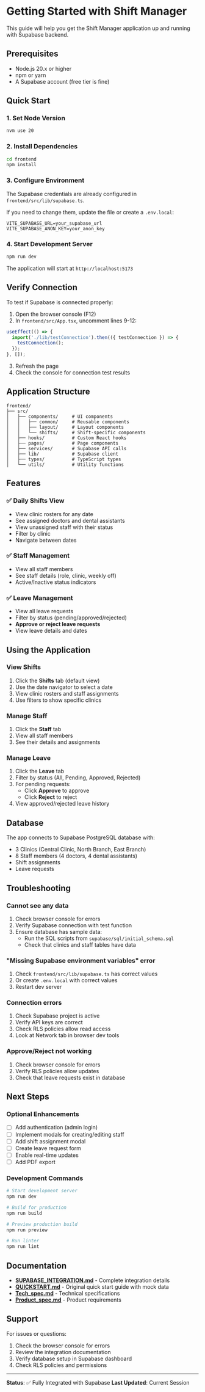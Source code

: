 # Getting Started with Shift Manager

This guide will help you get the Shift Manager application up and running with Supabase backend.

## Prerequisites

- Node.js 20.x or higher
- npm or yarn
- A Supabase account (free tier is fine)

## Quick Start

### 1. Set Node Version

```bash
nvm use 20
```

### 2. Install Dependencies

```bash
cd frontend
npm install
```

### 3. Configure Environment

The Supabase credentials are already configured in `frontend/src/lib/supabase.ts`. 

If you need to change them, update the file or create a `.env.local`:

```env
VITE_SUPABASE_URL=your_supabase_url
VITE_SUPABASE_ANON_KEY=your_anon_key
```

### 4. Start Development Server

```bash
npm run dev
```

The application will start at `http://localhost:5173`

## Verify Connection

To test if Supabase is connected properly:

1. Open the browser console (F12)
2. In `frontend/src/App.tsx`, uncomment lines 9-12:

```typescript
useEffect(() => {
  import('./lib/testConnection').then(({ testConnection }) => {
    testConnection();
  });
}, []);
```

3. Refresh the page
4. Check the console for connection test results

## Application Structure

```
frontend/
├── src/
│   ├── components/     # UI components
│   │   ├── common/     # Reusable components
│   │   ├── layout/     # Layout components
│   │   └── shifts/     # Shift-specific components
│   ├── hooks/          # Custom React hooks
│   ├── pages/          # Page components
│   ├── services/       # Supabase API calls
│   ├── lib/            # Supabase client
│   ├── types/          # TypeScript types
│   └── utils/          # Utility functions
```

## Features

### ✅ Daily Shifts View
- View clinic rosters for any date
- See assigned doctors and dental assistants
- View unassigned staff with their status
- Filter by clinic
- Navigate between dates

### ✅ Staff Management
- View all staff members
- See staff details (role, clinic, weekly off)
- Active/Inactive status indicators

### ✅ Leave Management
- View all leave requests
- Filter by status (pending/approved/rejected)
- **Approve or reject leave requests**
- View leave details and dates

## Using the Application

### View Shifts

1. Click the **Shifts** tab (default view)
2. Use the date navigator to select a date
3. View clinic rosters and staff assignments
4. Use filters to show specific clinics

### Manage Staff

1. Click the **Staff** tab
2. View all staff members
3. See their details and assignments

### Manage Leave

1. Click the **Leave** tab
2. Filter by status (All, Pending, Approved, Rejected)
3. For pending requests:
   - Click **Approve** to approve
   - Click **Reject** to reject
4. View approved/rejected leave history

## Database

The app connects to Supabase PostgreSQL database with:
- 3 Clinics (Central Clinic, North Branch, East Branch)
- 8 Staff members (4 doctors, 4 dental assistants)
- Shift assignments
- Leave requests

## Troubleshooting

### Cannot see any data

1. Check browser console for errors
2. Verify Supabase connection with test function
3. Ensure database has sample data:
   - Run the SQL scripts from `supabase/sql/initial_schema.sql`
   - Check that clinics and staff tables have data

### "Missing Supabase environment variables" error

1. Check `frontend/src/lib/supabase.ts` has correct values
2. Or create `.env.local` with correct values
3. Restart dev server

### Connection errors

1. Check Supabase project is active
2. Verify API keys are correct
3. Check RLS policies allow read access
4. Look at Network tab in browser dev tools

### Approve/Reject not working

1. Check browser console for errors
2. Verify RLS policies allow updates
3. Check that leave requests exist in database

## Next Steps

### Optional Enhancements

- [ ] Add authentication (admin login)
- [ ] Implement modals for creating/editing staff
- [ ] Add shift assignment modal
- [ ] Create leave request form
- [ ] Enable real-time updates
- [ ] Add PDF export

### Development Commands

```bash
# Start development server
npm run dev

# Build for production
npm run build

# Preview production build
npm run preview

# Run linter
npm run lint
```

## Documentation

- **[SUPABASE_INTEGRATION.md](./SUPABASE_INTEGRATION.md)** - Complete integration details
- **[QUICKSTART.md](./QUICKSTART.md)** - Original quick start guide with mock data
- **[Tech_spec.md](./Tech_spec.md)** - Technical specifications
- **[Product_spec.md](./Product_spec.md)** - Product requirements

## Support

For issues or questions:
1. Check the browser console for errors
2. Review the integration documentation
3. Verify database setup in Supabase dashboard
4. Check RLS policies and permissions

---

**Status**: ✅ Fully Integrated with Supabase
**Last Updated**: Current Session

